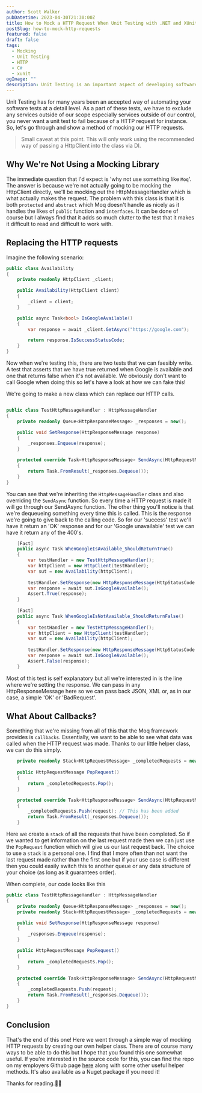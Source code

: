 ```yaml
---
author: Scott Walker
pubDatetime: 2023-04-30T21:30:00Z
title: How to Mock a HTTP Request When Unit Testing with .NET and XUnit
postSlug: how-to-mock-http-requests
featured: false
draft: false
tags:
  - Mocking
  - Unit Testing
  - HTTP
  - C#
  - xunit
ogImage: ""
description: Unit Testing is an important aspect of developing software and HTTP requests will undoubtably come into this. We don't want to actually make those requests so here I'll explain how we can mock out any HTTP requests!
---
```


Unit Testing has for many years been an accepted way of automating your software tests at a detail level. As a part of these tests, we have to exclude any services outside of our scope especially services outside of our control, you never want a unit test to fail because of a HTTP request for instance. So, let's go through and show a method of mocking our HTTP requests.

> Small caveat at this point. This will only work using the recommended way of passing a HttpClient into the class via DI.

## Why We're Not Using a Mocking Library

The immediate question that I'd expect is 'why not use something like `Moq`'. The answer is because we're not actually going to be mocking the HttpClient directly, we'll be mocking out the HttpMessageHandler which is what actually makes the request. The problem with this class is that it is both `protected` and `abstract` which Moq doesn't handle as nicely as it handles the likes of `public` function and `interfaces`. It can be done of course but I always find that it adds so much clutter to the test that it makes it difficult to read and difficult to work with.

## Replacing the HTTP requests

Imagine the following scenario:

```csharp
public class Availability
{
    private readonly HttpClient _client;

    public Availability(HttpClient client)
    {
        _client = client;
    }

    public async Task<bool> IsGoogleAvailable()
    {
        var response = await _client.GetAsync("https://google.com");

        return response.IsSuccessStatusCode;
    }
}
```

Now when we're testing this, there are two tests that we can faesibly write. A test that asserts that we have true returned when Google is available and one that returns false when it's not available. We obviously don't want to call Google when doing this so let's have a look at how we can fake this!

We're going to make a new class which can replace our HTTP calls.

```csharp

public class TestHttpMessageHandler : HttpMessageHandler
{
    private readonly Queue<HttpResponseMessage> _responses = new();

    public void SetResponse(HttpResponseMessage response)
    {
        _responses.Enqueue(response);
    }

    protected override Task<HttpResponseMessage> SendAsync(HttpRequestMessage request, CancellationToken cancellationToken)
    {
        return Task.FromResult(_responses.Dequeue());
    }
}

```

You can see that we're inheriting the `HttpMessageHandler` class and also overriding the `SendAsync` function. So every time a HTTP request is made it will go through our SendAsync function. The other thing you'll notice is that we're dequeueing something every time this is called. This is the response we're going to give back to the calling code. So for our 'success' test we'll have it return an 'OK' response and for our 'Google unavailable' test we can have it return any of the 400's. 

```csharp
    [Fact]
    public async Task WhenGoogleIsAvailable_ShouldReturnTrue()
    {
        var testHandler = new TestHttpMessageHandler();
        var httpClient = new HttpClient(testHandler);
        var sut = new Availability(httpClient);
        
        testHandler.SetResponse(new HttpResponseMessage(HttpStatusCode.OK)); // Set the response that the client should return
        var response = await sut.IsGoogleAvailable();
        Assert.True(response);
    }
    
    [Fact]
    public async Task WhenGoogleIsNotAvailable_ShouldReturnFalse()
    {
        var testHandler = new TestHttpMessageHandler();
        var httpClient = new HttpClient(testHandler);
        var sut = new Availability(httpClient);
        
        testHandler.SetResponse(new HttpResponseMessage(HttpStatusCode.BadRequest));
        var response = await sut.IsGoogleAvailable();
        Assert.False(response);
    }
```

Most of this test is self explanatory but all we're interested in is the line where we're setting the response. We can pass in any HttpResponseMessage here so we can pass back JSON, XML or, as in our case, a simple 'OK' or 'BadRequest'.

## What About Callbacks?

Something that we're missing from all of this that the Moq framework provides is `callbacks`. Essentially, we want to be able to see what data was called when the HTTP request was made. Thanks to our little helper class, we can do this simply.

```csharp
    private readonly Stack<HttpRequestMessage> _completedRequests = new();
    
    public HttpRequestMessage PopRequest()
    {
        return _completedRequests.Pop();
    }

    protected override Task<HttpResponseMessage> SendAsync(HttpRequestMessage request, CancellationToken cancellationToken)
    {
        _completedRequests.Push(request); // This has been added
        return Task.FromResult(_responses.Dequeue());
    }

```

Here we create a `stack` of all the requests that have been completed. So if we wanted to get information on the last request made then we can just use the `PopRequest` function which will give us our last request back. The choice to use a `stack` is a personal one. I find that I more often than not want the last request made rather than the first one but if your use case is different then you could easily switch this to another queue or any data structure of your choice (as long as it guarantees order).

When complete, our code looks like this

```csharp
public class TestHttpMessageHandler : HttpMessageHandler
{
    private readonly Queue<HttpResponseMessage> _responses = new();
    private readonly Stack<HttpRequestMessage> _completedRequests = new();

    public void SetResponse(HttpResponseMessage response)
    {
        _responses.Enqueue(response);
    }

    public HttpRequestMessage PopRequest()
    {
        return _completedRequests.Pop();
    }

    protected override Task<HttpResponseMessage> SendAsync(HttpRequestMessage request, CancellationToken cancellationToken)
    {
        _completedRequests.Push(request);
        return Task.FromResult(_responses.Dequeue());
    }
}

```


## Conclusion

That's the end of this one! Here we went through a simple way of mocking HTTP requests by creating our own helper class. There are of course many ways to be able to do this but I hope that you found this one somewhat useful. If you're interested in the source code for this, you can find the repo on my employers Github page [here](https://github.com/ShipitSmarter/ShipitSmarter.TestHelpers/blob/main/src/ShipitSmarter.TestHelpers/TestHttpMessageHandler.cs) along with some other useful helper methods. It's also available as a Nuget package if you need it!

Thanks for reading.✌🏻

